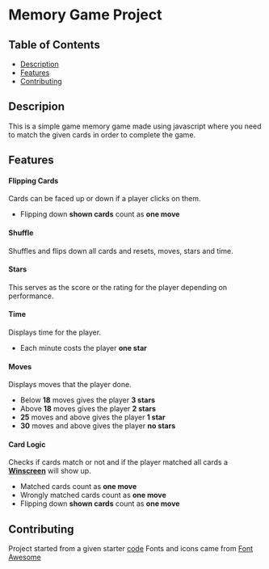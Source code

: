 # Memory Game Project

## Table of Contents

* [Description](#Description)
* [Features](#Features)
* [Contributing](#contributing)

## Descripion

This is a simple game memory game made using javascript where you need to match the given cards in order to complete the game.

## Features

#### Flipping Cards

Cards can be faced up or down if a player clicks on them.

- Flipping down **shown cards** count as **one move**

#### Shuffle

Shuffles and flips down all cards and resets, moves, stars and time.

#### Stars

This serves as the score or the rating for the player depending on performance.

#### Time

Displays time for the player.

- Each minute costs the player **one star**

#### Moves

Displays moves that the player done.

- Below **18** moves gives the player **3 stars**
- Above **18** moves gives the player **2 stars**
- **25** moves and above gives the player **1 star**
- **30** moves and above gives the player **no stars**

#### Card Logic

Checks if cards match or not and if the player matched all cards a **[Winscreen](##Winscreen)** will show up.

- Matched cards count as **one move**
- Wrongly matched cards count as **one move**
- Flipping down **shown cards** count as **one move**

## Contributing

Project started from a given starter [code](https://github.com/udacity/fend-project-memory-game)
Fonts and icons came from [Font Awesome](https://fontawesome.com/)
